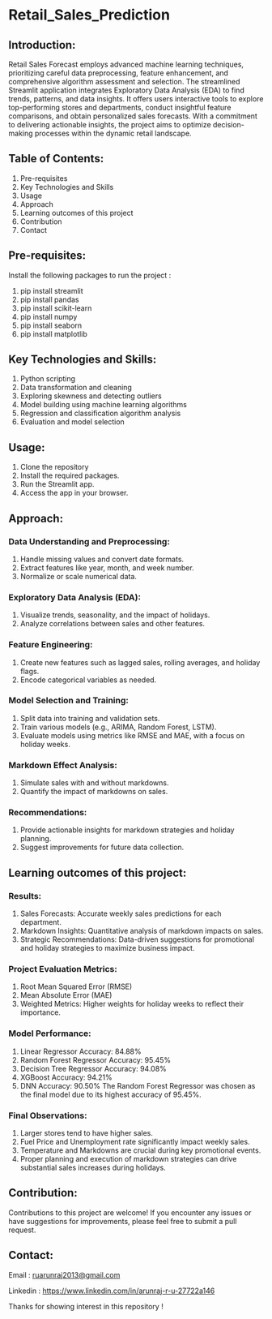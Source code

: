 # Retail_Sales_Prediction
## Introduction:
Retail Sales Forecast employs advanced machine learning techniques, prioritizing careful data preprocessing, feature enhancement, and comprehensive algorithm assessment and selection. The streamlined Streamlit application integrates Exploratory Data Analysis (EDA) to find trends, patterns, and data insights. It offers users interactive tools to explore top-performing stores and departments, conduct insightful feature comparisons, and obtain personalized sales forecasts. With a commitment to delivering actionable insights, the project aims to optimize decision-making processes within the dynamic retail landscape.

## Table of Contents:
1. Pre-requisites
2. Key Technologies and Skills
3. Usage
4. Approach
5. Learning outcomes of this project
6. Contribution
7. Contact

## Pre-requisites:
Install the following packages to run the project :
1. pip install streamlit
2. pip install pandas
3. pip install scikit-learn
4. pip install numpy
5. pip install seaborn
6. pip install matplotlib

## Key Technologies and Skills:
1. Python scripting 
2. Data transformation and cleaning
3. Exploring skewness and detecting outliers
4. Model building using machine learning algorithms
5. Regression and classification algorithm analysis
6. Evaluation and model selection

## Usage:
1. Clone the repository
2. Install the required packages.
3. Run the Streamlit app.
4. Access the app in your browser.

## Approach:
### Data Understanding and Preprocessing:
1. Handle missing values and convert date formats.
2. Extract features like year, month, and week number.
3. Normalize or scale numerical data.

### Exploratory Data Analysis (EDA):
1. Visualize trends, seasonality, and the impact of holidays.
2. Analyze correlations between sales and other features.

### Feature Engineering:
1. Create new features such as lagged sales, rolling averages, and holiday flags.
2. Encode categorical variables as needed.

### Model Selection and Training:
1. Split data into training and validation sets.
2. Train various models (e.g., ARIMA, Random Forest, LSTM).
3. Evaluate models using metrics like RMSE and MAE, with a focus on holiday weeks.

### Markdown Effect Analysis:
1. Simulate sales with and without markdowns.
2. Quantify the impact of markdowns on sales.

### Recommendations:
1. Provide actionable insights for markdown strategies and holiday planning.
2. Suggest improvements for future data collection.

## Learning outcomes of this project:
### Results:
1. Sales Forecasts: Accurate weekly sales predictions for each department.
2. Markdown Insights: Quantitative analysis of markdown impacts on sales.
3. Strategic Recommendations: Data-driven suggestions for promotional and holiday strategies to maximize business impact.

### Project Evaluation Metrics:
1. Root Mean Squared Error (RMSE)
2. Mean Absolute Error (MAE)
3. Weighted Metrics: Higher weights for holiday weeks to reflect their importance.

### Model Performance:
1. Linear Regressor Accuracy: 84.88%
2. Random Forest Regressor Accuracy: 95.45%
3. Decision Tree Regressor Accuracy: 94.08%
4. XGBoost Accuracy: 94.21%
5. DNN Accuracy: 90.50% The Random Forest Regressor was chosen as the final model due to its highest accuracy of 95.45%.

### Final Observations:
1. Larger stores tend to have higher sales.
2. Fuel Price and Unemployment rate significantly impact weekly sales.
3. Temperature and Markdowns are crucial during key promotional events.
4. Proper planning and execution of markdown strategies can drive substantial sales increases during holidays.

## Contribution:
Contributions to this project are welcome! If you encounter any issues or have suggestions for improvements, please feel free to submit a pull request.

## Contact:

Email : [ruarunraj2013@gmail.com](mailto:ruarunraj2013@gmail.com)

Linkedin : https://www.linkedin.com/in/arunraj-r-u-27722a146

Thanks for showing interest in this repository !

